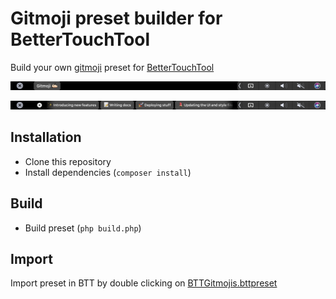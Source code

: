 # Gitmoji preset builder for BetterTouchTool

Build your own [gitmoji](https://gitmoji.carloscuesta.me/) preset for [BetterTouchTool](https://folivora.ai/)

![Screenshot closed preset](src/closed.png?raw=true)

![Screenshot opened preset](src/open.png?raw=true)

## Installation

- Clone this repository
- Install dependencies (`composer install`)

## Build

- Build preset (`php build.php`)

## Import

Import preset in BTT by double clicking on [BTTGitmojis.bttpreset](BTTGitmojis.bttpreset?raw=true)
